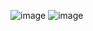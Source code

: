 ![image](https://user-images.githubusercontent.com/67383465/113247527-da6b7a00-92d8-11eb-8672-dc184dc67b92.png)
![image](https://user-images.githubusercontent.com/67383465/113247554-e820ff80-92d8-11eb-9480-4c105852e0ca.png)
